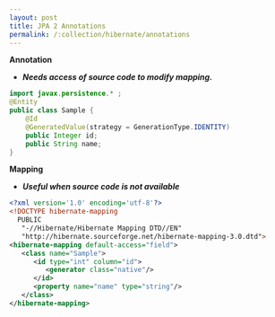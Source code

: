 ```yaml
---
layout: post
title: JPA 2 Annotations
permalink: /:collection/hibernate/annotations
---
```


**Annotation**

- ***Needs access of source code to modify mapping.***

```java
import javax.persistence.* ;
@Entity
public class Sample {
    @Id
    @GeneratedValue(strategy = GenerationType.IDENTITY)
    public Integer id;
    public String name;
}
```

**Mapping**

- ***Useful when source code is not available***

```xml
<?xml version='1.0' encoding='utf-8'?>
<!DOCTYPE hibernate-mapping 
  PUBLIC
   "-//Hibernate/Hibernate Mapping DTD//EN"
   "http://hibernate.sourceforge.net/hibernate-mapping-3.0.dtd">
<hibernate-mapping default-access="field">
   <class name="Sample">
      <id type="int" column="id">
         <generator class="native"/>
      </id>
      <property name="name" type="string"/>
   </class>
</hibernate-mapping>
```

